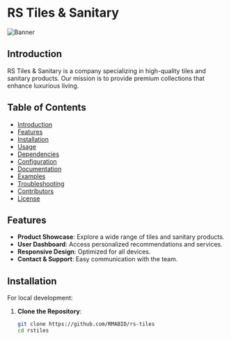 # RS Tiles & Sanitary

![Banner](Screenshot%202025-01-29%20202615.png)

## Introduction

RS Tiles & Sanitary is a company specializing in high-quality tiles and sanitary products. Our mission is to provide premium collections that enhance luxurious living.

## Table of Contents

- [Introduction](#introduction)
- [Features](#features)
- [Installation](#installation)
- [Usage](#usage)
- [Dependencies](#dependencies)
- [Configuration](#configuration)
- [Documentation](#documentation)
- [Examples](#examples)
- [Troubleshooting](#troubleshooting)
- [Contributors](#contributors)
- [License](#license)

## Features

- **Product Showcase**: Explore a wide range of tiles and sanitary products.
- **User Dashboard**: Access personalized recommendations and services.
- **Responsive Design**: Optimized for all devices.
- **Contact & Support**: Easy communication with the team.

## Installation

For local development:

1. **Clone the Repository**:
   ```bash
   git clone https://github.com/RMABID/rs-tiles
   cd rstiles
   ```
